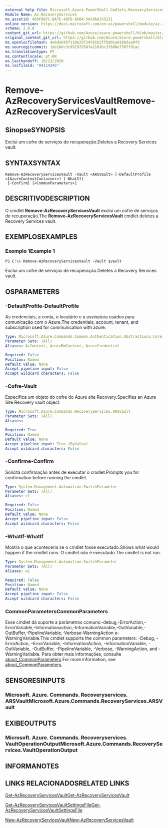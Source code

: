 ```yaml
---
external help file: Microsoft.Azure.PowerShell.Cmdlets.RecoveryServices.dll-Help.xml
Module Name: Az.RecoveryServices
ms.assetid: 466F6B7C-BA7E-4DFD-8504-5A196A335231
online version: https://docs.microsoft.com/en-us/powershell/module/az.recoveryservices/remove-azrecoveryservicesvault
schema: 2.0.0
content_git_url: https://github.com/Azure/azure-powershell/blob/master/src/RecoveryServices/RecoveryServices/help/Remove-AzRecoveryServicesVault.md
original_content_git_url: https://github.com/Azure/azure-powershell/blob/master/src/RecoveryServices/RecoveryServices/help/Remove-AzRecoveryServicesVault.md
ms.openlocfilehash: 4e6dab95f110e25f24781b2ffbd01a016bdaa9fd
ms.sourcegitcommit: 1de2b6c3c99197958fa2101bc37680e7507f91ac
ms.translationtype: MT
ms.contentlocale: pt-BR
ms.lasthandoff: 10/13/2020
ms.locfileid: "94114245"
---
```

# <span data-ttu-id="9fce6-101">Remove-AzRecoveryServicesVault</span><span class="sxs-lookup"><span data-stu-id="9fce6-101">Remove-AzRecoveryServicesVault</span></span>

## <span data-ttu-id="9fce6-102">Sinopse</span><span class="sxs-lookup"><span data-stu-id="9fce6-102">SYNOPSIS</span></span>
<span data-ttu-id="9fce6-103">Exclui um cofre de serviços de recuperação.</span><span class="sxs-lookup"><span data-stu-id="9fce6-103">Deletes a Recovery Services vault.</span></span>

## <span data-ttu-id="9fce6-104">SYNTAX</span><span class="sxs-lookup"><span data-stu-id="9fce6-104">SYNTAX</span></span>

```
Remove-AzRecoveryServicesVault -Vault <ARSVault> [-DefaultProfile <IAzureContextContainer>] [-WhatIf]
 [-Confirm] [<CommonParameters>]
```

## <span data-ttu-id="9fce6-105">DESCRITIVO</span><span class="sxs-lookup"><span data-stu-id="9fce6-105">DESCRIPTION</span></span>
<span data-ttu-id="9fce6-106">O cmdlet **Remove-AzRecoveryServicesVault** exclui um cofre de serviços de recuperação.</span><span class="sxs-lookup"><span data-stu-id="9fce6-106">The **Remove-AzRecoveryServicesVault** cmdlet deletes a Recovery Services vault.</span></span>

## <span data-ttu-id="9fce6-107">EXEMPLOS</span><span class="sxs-lookup"><span data-stu-id="9fce6-107">EXAMPLES</span></span>

### <span data-ttu-id="9fce6-108">Exemplo 1</span><span class="sxs-lookup"><span data-stu-id="9fce6-108">Example 1</span></span>
```
PS C:\> Remove-AzRecoveryServicesVault -Vault $vault
```

<span data-ttu-id="9fce6-109">Exclui um cofre de serviços de recuperação.</span><span class="sxs-lookup"><span data-stu-id="9fce6-109">Deletes a Recovery Services vault.</span></span>

## <span data-ttu-id="9fce6-110">OS</span><span class="sxs-lookup"><span data-stu-id="9fce6-110">PARAMETERS</span></span>

### <span data-ttu-id="9fce6-111">-DefaultProfile</span><span class="sxs-lookup"><span data-stu-id="9fce6-111">-DefaultProfile</span></span>
<span data-ttu-id="9fce6-112">As credenciais, a conta, o locatário e a assinatura usados para comunicação com o Azure.</span><span class="sxs-lookup"><span data-stu-id="9fce6-112">The credentials, account, tenant, and subscription used for communication with azure.</span></span>

```yaml
Type: Microsoft.Azure.Commands.Common.Authentication.Abstractions.Core.IAzureContextContainer
Parameter Sets: (All)
Aliases: AzContext, AzureRmContext, AzureCredential

Required: False
Position: Named
Default value: None
Accept pipeline input: False
Accept wildcard characters: False
```

### <span data-ttu-id="9fce6-113">-Cofre</span><span class="sxs-lookup"><span data-stu-id="9fce6-113">-Vault</span></span>
<span data-ttu-id="9fce6-114">Especifica um objeto do cofre do Azure site Recovery.</span><span class="sxs-lookup"><span data-stu-id="9fce6-114">Specifies an Azure Site Recovery vault object.</span></span>

```yaml
Type: Microsoft.Azure.Commands.RecoveryServices.ARSVault
Parameter Sets: (All)
Aliases:

Required: True
Position: Named
Default value: None
Accept pipeline input: True (ByValue)
Accept wildcard characters: False
```

### <span data-ttu-id="9fce6-115">-Confirme</span><span class="sxs-lookup"><span data-stu-id="9fce6-115">-Confirm</span></span>
<span data-ttu-id="9fce6-116">Solicita confirmação antes de executar o cmdlet.</span><span class="sxs-lookup"><span data-stu-id="9fce6-116">Prompts you for confirmation before running the cmdlet.</span></span>

```yaml
Type: System.Management.Automation.SwitchParameter
Parameter Sets: (All)
Aliases: cf

Required: False
Position: Named
Default value: None
Accept pipeline input: False
Accept wildcard characters: False
```

### <span data-ttu-id="9fce6-117">-WhatIf</span><span class="sxs-lookup"><span data-stu-id="9fce6-117">-WhatIf</span></span>
<span data-ttu-id="9fce6-118">Mostra o que aconteceria se o cmdlet fosse executado.</span><span class="sxs-lookup"><span data-stu-id="9fce6-118">Shows what would happen if the cmdlet runs.</span></span> <span data-ttu-id="9fce6-119">O cmdlet não é executado.</span><span class="sxs-lookup"><span data-stu-id="9fce6-119">The cmdlet is not run.</span></span>

```yaml
Type: System.Management.Automation.SwitchParameter
Parameter Sets: (All)
Aliases: wi

Required: False
Position: Named
Default value: None
Accept pipeline input: False
Accept wildcard characters: False
```

### <span data-ttu-id="9fce6-120">CommonParameters</span><span class="sxs-lookup"><span data-stu-id="9fce6-120">CommonParameters</span></span>
<span data-ttu-id="9fce6-121">Esse cmdlet dá suporte a parâmetros comuns:-debug,-ErrorAction,-ErrorVariable,-Informationaction,-InformationVariable,-OutVariable,-OutBuffer,-PipelineVariable,-Verbose-WarningAction e-WarningVariable.</span><span class="sxs-lookup"><span data-stu-id="9fce6-121">This cmdlet supports the common parameters: -Debug, -ErrorAction, -ErrorVariable, -InformationAction, -InformationVariable, -OutVariable, -OutBuffer, -PipelineVariable, -Verbose, -WarningAction, and -WarningVariable.</span></span> <span data-ttu-id="9fce6-122">Para obter mais informações, consulte [about_CommonParameters](http://go.microsoft.com/fwlink/?LinkID=113216).</span><span class="sxs-lookup"><span data-stu-id="9fce6-122">For more information, see [about_CommonParameters](http://go.microsoft.com/fwlink/?LinkID=113216).</span></span>

## <span data-ttu-id="9fce6-123">SENSORES</span><span class="sxs-lookup"><span data-stu-id="9fce6-123">INPUTS</span></span>

### <span data-ttu-id="9fce6-124">Microsoft. Azure. Commands. Recoveryservices. ARSVault</span><span class="sxs-lookup"><span data-stu-id="9fce6-124">Microsoft.Azure.Commands.RecoveryServices.ARSVault</span></span>

## <span data-ttu-id="9fce6-125">EXIBE</span><span class="sxs-lookup"><span data-stu-id="9fce6-125">OUTPUTS</span></span>

### <span data-ttu-id="9fce6-126">Microsoft. Azure. Commands. Recoveryservices. VaultOperationOutput</span><span class="sxs-lookup"><span data-stu-id="9fce6-126">Microsoft.Azure.Commands.RecoveryServices.VaultOperationOutput</span></span>

## <span data-ttu-id="9fce6-127">INFORMA</span><span class="sxs-lookup"><span data-stu-id="9fce6-127">NOTES</span></span>

## <span data-ttu-id="9fce6-128">LINKS RELACIONADOS</span><span class="sxs-lookup"><span data-stu-id="9fce6-128">RELATED LINKS</span></span>

[<span data-ttu-id="9fce6-129">Get-AzRecoveryServicesVault</span><span class="sxs-lookup"><span data-stu-id="9fce6-129">Get-AzRecoveryServicesVault</span></span>](./Get-AzRecoveryServicesVault.md)

[<span data-ttu-id="9fce6-130">Get-AzRecoveryServicesVaultSettingsFile</span><span class="sxs-lookup"><span data-stu-id="9fce6-130">Get-AzRecoveryServicesVaultSettingsFile</span></span>](./Get-AzRecoveryServicesVaultSettingsFile.md)

[<span data-ttu-id="9fce6-131">New-AzRecoveryServicesVault</span><span class="sxs-lookup"><span data-stu-id="9fce6-131">New-AzRecoveryServicesVault</span></span>](./New-AzRecoveryServicesVault.md)


